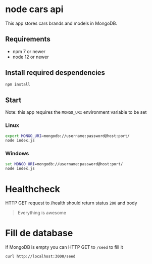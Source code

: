 # node cars api

This app stores cars brands and models in MongoDB.

## Requirements

- npm 7 or newer
- node 12 or newer

## Install required despendencies

```sh
npm install
```

## Start

Note: this app requires the `MONGO_URI` environment variable to be set

### Linux
```sh
export MONGO_URI=mongodb://username:password@host:port/
node index.js
```

### Windows
```bat
set MONGO_URI=mongodb://username:password@host:port/
node index.js
```

# Healthcheck

HTTP GET request to /health should return status `200` and body

> Everything is awesome

# Fill de database

If MongoDB is empty you can HTTP GET to `/seed` to fill it
```sh
curl http://localhost:3000/seed
```